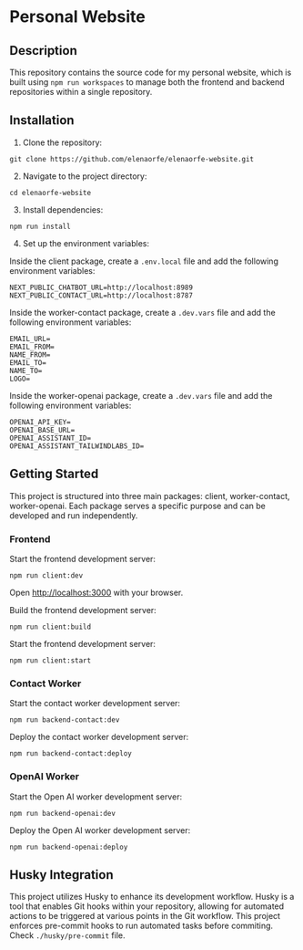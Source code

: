 # Personal Website

## Description

This repository contains the source code for my personal website, which is built using `npm run workspaces` to manage both the frontend and backend repositories within a single repository.

## Installation

1. Clone the repository:

```
git clone https://github.com/elenaorfe/elenaorfe-website.git
```

2. Navigate to the project directory:

```
cd elenaorfe-website
```

3. Install dependencies:

```
npm run install
```

4. Set up the environment variables:

Inside the client package, create a `.env.local` file and add the following environment variables:

```
NEXT_PUBLIC_CHATBOT_URL=http://localhost:8989
NEXT_PUBLIC_CONTACT_URL=http://localhost:8787
```

Inside the worker-contact package, create a `.dev.vars` file and add the following environment variables:

```
EMAIL_URL=
EMAIL_FROM=
NAME_FROM=
EMAIL_TO=
NAME_TO=
LOGO=
```

Inside the worker-openai package, create a `.dev.vars` file and add the following environment variables:

```
OPENAI_API_KEY=
OPENAI_BASE_URL=
OPENAI_ASSISTANT_ID=
OPENAI_ASSISTANT_TAILWINDLABS_ID=
```

## Getting Started

This project is structured into three main packages: client, worker-contact, worker-openai. Each package serves a specific purpose and can be developed and run independently.

### Frontend

Start the frontend development server:

```
npm run client:dev
```

Open [http://localhost:3000](http://localhost:3000) with your browser.

Build the frontend development server:

```
npm run client:build
```

Start the frontend development server:

```
npm run client:start
```

### Contact Worker

Start the contact worker development server:

```
npm run backend-contact:dev
```

Deploy the contact worker development server:

```
npm run backend-contact:deploy
```

### OpenAI Worker

Start the Open AI worker development server:

```
npm run backend-openai:dev
```

Deploy the Open AI worker development server:

```
npm run backend-openai:deploy
```

## Husky Integration

This project utilizes Husky to enhance its development workflow. Husky is a tool that enables Git hooks within your repository, allowing for automated actions to be triggered at various points in the Git workflow. This project enforces pre-commit hooks to run automated tasks before commiting. Check `./husky/pre-commit` file.
